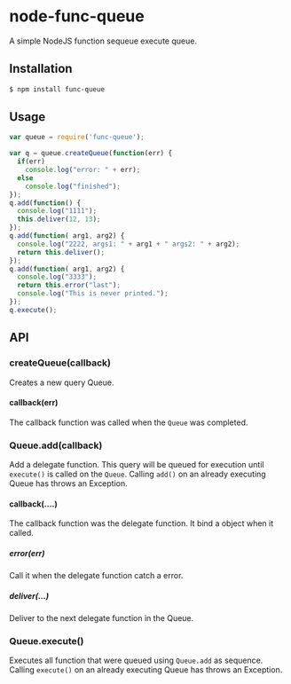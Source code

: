 node-func-queue
===============

A simple NodeJS function sequeue execute queue.

## Installation

```bash
$ npm install func-queue
```

## Usage

```javascript
var queue = require('func-queue');

var q = queue.createQueue(function(err) {
  if(err)
    console.log("error: " + err);
  else
    console.log("finished");
});
q.add(function() {
  console.log("1111");
  this.deliver(12, 13);
});
q.add(function( arg1, arg2) {
  console.log("2222, args1: " + arg1 + " args2: " + arg2);
  return this.deliver();
});
q.add(function( arg1, arg2) {
  console.log("3333");
  return this.error("last");
  console.log("This is never printed.");
});
q.execute();
```

## API

### createQueue(callback)

Creates a new query Queue.

#### callback(err)

The callback function was called when the `Queue` was completed.

### Queue.add(callback)

Add a delegate function. This query will be queued for execution until `execute()`
is called on the `Queue`.
Calling `add()` on an already executing Queue has throws an Exception.

#### callback(....)

The callback function was the delegate function. It bind a object when it called.

##### error(err)

Call it when the delegate function catch a error.

##### deliver(...)

Deliver to the next delegate function in the Queue.

### Queue.execute()

Executes all function that were queued using `Queue.add` as sequence. 
Calling `execute()` on an already executing Queue has throws an Exception.
